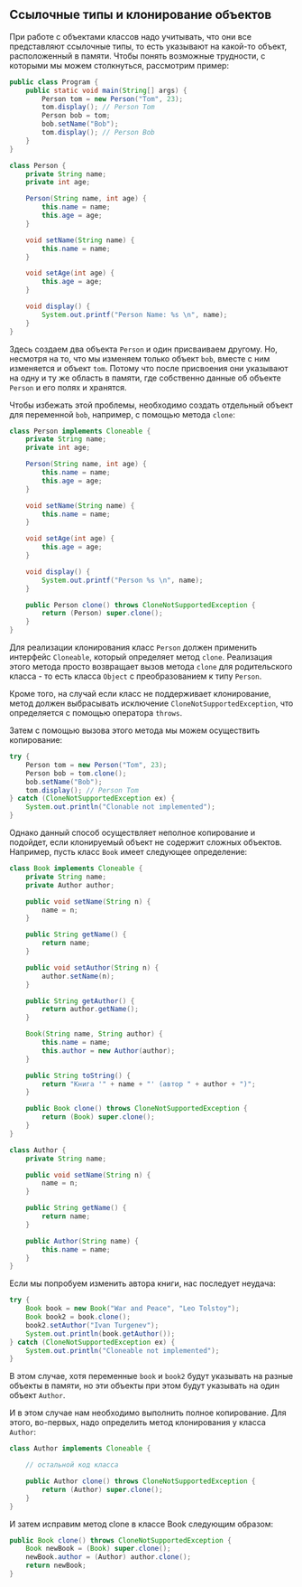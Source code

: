 ## Ссылочные типы и клонирование объектов
При работе с объектами классов надо учитывать, что они все представляют ссылочные типы, то есть указывают на какой-то объект, расположенный в памяти. Чтобы понять возможные трудности, с которыми мы можем столкнуться, рассмотрим пример:
```java
public class Program {
    public static void main(String[] args) {
        Person tom = new Person("Tom", 23);
        tom.display(); // Person Tom
        Person bob = tom;
        bob.setName("Bob");
        tom.display(); // Person Bob
    }
}

class Person {
    private String name;
    private int age;

    Person(String name, int age) {
        this.name = name;
        this.age = age;
    }

    void setName(String name) {
        this.name = name;
    }

    void setAge(int age) {
        this.age = age;
    }

    void display() {
        System.out.printf("Person Name: %s \n", name);
    }
}
```

Здесь создаем два объекта `Person` и один присваиваем другому. Но, несмотря на то, что мы изменяем только объект `bob`, вместе с ним изменяется и объект `tom`. Потому что после присвоения они указывают на одну и ту же область в памяти, где собственно данные об объекте `Person` и его полях и хранятся.

Чтобы избежать этой проблемы, необходимо создать отдельный объект для переменной `bob`, например, с помощью метода `clone`:
```java
class Person implements Cloneable {
    private String name;
    private int age;

    Person(String name, int age) {
        this.name = name;
        this.age = age;
    }

    void setName(String name) {
        this.name = name;
    }

    void setAge(int age) {
        this.age = age;
    }

    void display() {
        System.out.printf("Person %s \n", name);
    }

    public Person clone() throws CloneNotSupportedException {
        return (Person) super.clone();
    }
}
```

Для реализации клонирования класс `Person` должен применить интерфейс `Cloneable`, который определяет метод `clone`. Реализация этого метода просто возвращает вызов метода `clone` для родительского класса - то есть класса `Object` с преобразованием к типу `Person`.

Кроме того, на случай если класс не поддерживает клонирование, метод должен выбрасывать исключение `CloneNotSupportedException`, что определяется с помощью оператора `throws`.

Затем с помощью вызова этого метода мы можем осуществить копирование:
```java
try {
    Person tom = new Person("Tom", 23);
    Person bob = tom.clone();
    bob.setName("Bob");
    tom.display(); // Person Tom
} catch (CloneNotSupportedException ex) {                  
    System.out.println("Clonable not implemented");
}
```

Однако данный способ осуществляет неполное копирование и подойдет, если клонируемый объект не содержит сложных объектов. Например, пусть класс `Book` имеет следующее определение:
```java
class Book implements Cloneable {
    private String name;
    private Author author;

    public void setName(String n) {
        name = n;
    }

    public String getName() {
        return name;
    }

    public void setAuthor(String n) {
        author.setName(n);
    }

    public String getAuthor() {
        return author.getName();
    }

    Book(String name, String author) {
        this.name = name;
        this.author = new Author(author);
    }

    public String toString() {
        return "Книга '" + name + "' (автор " + author + ")";
    }

    public Book clone() throws CloneNotSupportedException {
        return (Book) super.clone();
    }
}

class Author {
    private String name;

    public void setName(String n) {
        name = n;
    }

    public String getName() {
        return name;
    }

    public Author(String name) {
        this.name = name;
    }
}
```

Если мы попробуем изменить автора книги, нас последует неудача:
```java
try {
    Book book = new Book("War and Peace", "Leo Tolstoy");
    Book book2 = book.clone();
    book2.setAuthor("Ivan Turgenev");
    System.out.println(book.getAuthor());
} catch (CloneNotSupportedException ex) {
    System.out.println("Cloneable not implemented");
}
```

В этом случае, хотя переменные `book` и `book2` будут указывать на разные объекты в памяти, но эти объекты при этом будут указывать на один объект `Author`.

И в этом случае нам необходимо выполнить полное копирование. Для этого, во-первых, надо определить метод клонирования у класса `Author`:
```java
class Author implements Cloneable {

    // остальной код класса

    public Author clone() throws CloneNotSupportedException {
        return (Author) super.clone();
    }
}
```

И затем исправим метод clone в классе Book следующим образом:
```java
public Book clone() throws CloneNotSupportedException {
    Book newBook = (Book) super.clone();
    newBook.author = (Author) author.clone();
    return newBook;
}
```